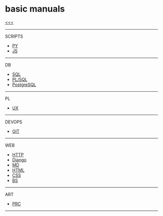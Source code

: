 
basic manuals
======

[<<<](https://github.com/ttltrk/PRG/blob/master/MAN.MD)

---

SCRIPTS

* [PY](https://github.com/ttltrk/PRG/blob/master/PY/DOC/OPYM/OPYM.MD)
* [JS]()

---

DB

* [SQL](https://github.com/ttltrk/DB/blob/master/SQL/DOC/BSqlM/BSqlM.MD)
* [PL/SQL](https://github.com/ttltrk/DB/blob/master/PLSQL/DOC/BPSM/BPSM.MD)
* [PostgreSQL](https://github.com/ttltrk/DB/blob/master/POSTGRESQL/BPOSM/BPOSM.MD)

---

PL

* [UX](https://github.com/ttltrk/ELSE/blob/master/SHELL/BUM/BUM.MD)

---

DEVOPS

* [GIT](https://github.com/ttltrk/ELSE/blob/master/GIT/DOC/BGM/BGM.MD)

---

WEB

* [HTTP]()
* [Django]()
* [MD](https://github.com/ttltrk/ELSE/blob/master/MD/BMDM.MD)
* [HTML](https://github.com/ttltrk/WEB/blob/master/BHM/BHM.MD)
* [CSS]()
* [BS]()

---

ART

* [PRC](https://github.com/ttltrk/ELSE/blob/master/PRF/BPRCM/BPRCM.MD)

---
